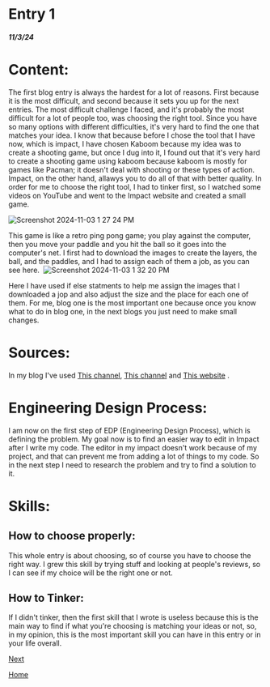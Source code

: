 # Entry 1
##### 11/3/24

# Content:
The first blog entry is always the hardest for a lot of reasons. First because it is the most difficult, and second because it sets you up for the next entries. The most difficult challenge I faced, and it's probably the most difficult for a lot of people too, was choosing the right tool. Since you have so many options with different difficulties, it's very hard to find the one that matches your idea. I know that because before I chose the tool that I have now, which is impact, I have chosen Kaboom because my idea was to create a shooting game, but once I dug into it, I found out that it's very hard to create a shooting game using kaboom because kaboom is mostly for games like Pacman; it doesn't deal with shooting or these types of action. Impact, on the other hand, allawys you to do all of that with better quality.
In order for me to choose the right tool, I had to tinker first, so I watched some videos on YouTube and went to the Impact website and created a small game.

![Screenshot 2024-11-03 1 27 24 PM](https://github.com/user-attachments/assets/e5b39fbf-74c3-4598-bcae-0504a8d0907e)

This game is like a retro ping pong game; you play against the computer, then you move your paddle and you hit the ball so it goes into the computer's net. I first had to download the images to create the layers, the ball, and the paddles, and I had to assign each of them a job, as you can see here. 
![Screenshot 2024-11-03 1 32 20 PM](https://github.com/user-attachments/assets/09df0dfd-38f5-42f4-8ed3-81999134c5e2)

Here I have used if else statments to help me assign the images that I downloaded a jop and also adjust the size and the place for each one of them. For me, blog one is the most important one because once you know what to do in blog one, in the next blogs you just need to make small changes.


# Sources:
In my blog I've used [This channel](https://youtube.com/@tupolegolas2861?si=fngy9G638jHXFF0K), [This channel](https://youtube.com/@fierce10?si=2TjtPk0uLNwlEfF7) and [This website](https://youtube.com/@fierce10?si=2TjtPk0uLNwlEfF7) .

# Engineering Design Process:
I am now on the first step of EDP (Engineering Design Process), which is defining the problem. My goal now is to find an easier way to edit in Impact after I write my code. The editor in my impact doesn't work because of my project, and that can prevent me from adding a lot of things to my code. So in the next step I need to research the problem and try to find a solution to it.

# Skills:
## How to choose properly:
This whole entry is about choosing, so of course you have to choose the right way. I grew this skill by trying stuff and looking at people's reviews, so I can see if my choice will be the right one or not. 
## How to Tinker:
If I didn't tinker, then the first skill that I wrote is useless because this is the main way to find if what you're choosing is matching your ideas or not, so, in my opinion, this is the most important skill you can have in this entry or in your life overall.

[Next](entry02.md)

[Home](../README.md)
